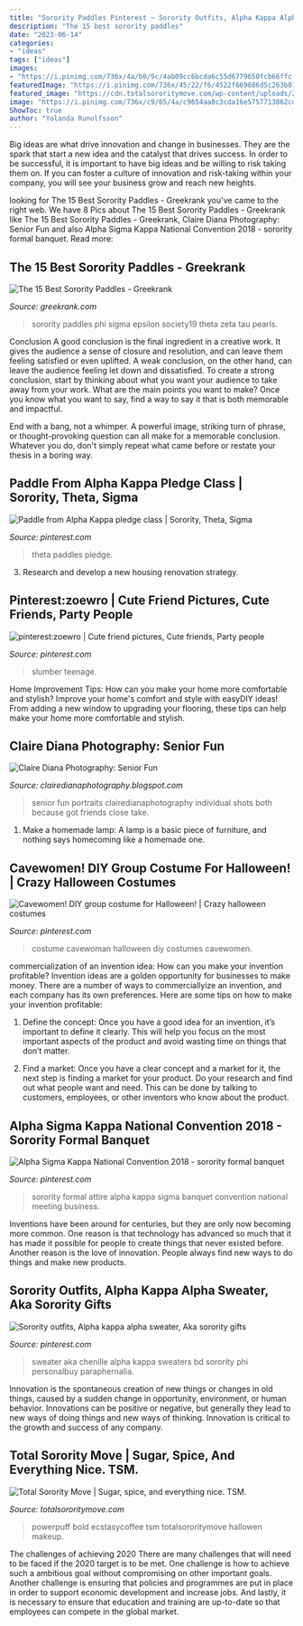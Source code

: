 ```yaml
---
title: "Sorority Paddles Pinterest ~ Sorority Outfits, Alpha Kappa Alpha Sweater, Aka Sorority Gifts"
description: "The 15 best sorority paddles"
date: "2023-06-14"
categories:
- "ideas"
tags: ["ideas"]
images:
- "https://i.pinimg.com/736x/4a/b0/9c/4ab09cc6bcda6c55d6779650fcb66ffc.jpg"
featuredImage: "https://i.pinimg.com/736x/45/22/f6/4522f669686d5c263b076428b0dbc4c0--paddles.jpg"
featured_image: "https://cdn.totalsororitymove.com/wp-content/uploads/2015/10/83fa9ea9ca80c59051d42e5800ba1f8a-1024x1024.jpeg"
image: "https://i.pinimg.com/736x/c9/65/4a/c9654aa8c3cda16e5757713862cd72ec.jpg"
ShowToc: true
author: "Yolanda Runolfsson"
---
```



Big ideas are what drive innovation and change in businesses. They are the spark that start a new idea and the catalyst that drives success. In order to be successful, it is important to have big ideas and be willing to risk taking them on. If you can foster a culture of innovation and risk-taking within your company, you will see your business grow and reach new heights.

	

		
looking for The 15 Best Sorority Paddles - Greekrank you've came to the right web. We have 8 Pics about The 15 Best Sorority Paddles - Greekrank like The 15 Best Sorority Paddles - Greekrank, Claire Diana Photography: Senior Fun and also Alpha Sigma Kappa National Convention 2018 - sorority formal banquet. Read more:
		
    
## The 15 Best Sorority Paddles - Greekrank

<img loading=lazy src="https://www.greekrank.com/images/articles/article20150217/image010.jpg" onerror="this.onerror=null;this.src='https://tse4.mm.bing.net/th?id=OIP.QwMjLNi_ajYJ9UwNHfdy4gAAAA&amp;pid=15.1';" alt="The 15 Best Sorority Paddles - Greekrank">

_Source: greekrank.com_

>sorority paddles phi sigma epsilon society19 theta zeta tau pearls. 

	

Conclusion
A good conclusion is the final ingredient in a creative work. It gives the audience a sense of closure and resolution, and can leave them feeling satisfied or even uplifted. A weak conclusion, on the other hand, can leave the audience feeling let down and dissatisfied.
To create a strong conclusion, start by thinking about what you want your audience to take away from your work. What are the main points you want to make? Once you know what you want to say, find a way to say it that is both memorable and impactful.

End with a bang, not a whimper. A powerful image, striking turn of phrase, or thought-provoking question can all make for a memorable conclusion. Whatever you do, don't simply repeat what came before or restate your thesis in a boring way.

    
## Paddle From Alpha Kappa Pledge Class | Sorority, Theta, Sigma

<img loading=lazy src="https://i.pinimg.com/736x/45/22/f6/4522f669686d5c263b076428b0dbc4c0--paddles.jpg" onerror="this.onerror=null;this.src='https://tse3.mm.bing.net/th?id=OIP.9Yl4RRfO_IOZUS2OMePW0wHaJ4&amp;pid=15.1';" alt="Paddle from Alpha Kappa pledge class | Sorority, Theta, Sigma">

_Source: pinterest.com_

>theta paddles pledge. 

	

3. Research and develop a new housing renovation strategy.

    
## Pinterest:zoewro | Cute Friend Pictures, Cute Friends, Party People

<img loading=lazy src="https://i.pinimg.com/736x/c9/65/4a/c9654aa8c3cda16e5757713862cd72ec.jpg" onerror="this.onerror=null;this.src='https://tse1.mm.bing.net/th?id=OIP.YgeekYStN_1agzZnKfNL9gHaJw&amp;pid=15.1';" alt="pinterest:zoewro | Cute friend pictures, Cute friends, Party people">

_Source: pinterest.com_

>slumber teenage. 

	

Home Improvement Tips: How can you make your home more comfortable and stylish?
Improve your home's comfort and style with easyDIY ideas! From adding a new window to upgrading your flooring, these tips can help make your home more comfortable and stylish.

    
## Claire Diana Photography: Senior Fun

<img loading=lazy src="https://2.bp.blogspot.com/-B7gZseTrw8M/T6sSVyAbPzI/AAAAAAAAA6E/birUap43EAE/s1600/senior-234.jpg" onerror="this.onerror=null;this.src='https://tse3.mm.bing.net/th?id=OIP.6gxMmss_dcwLW17-zMYpRwHaE8&amp;pid=15.1';" alt="Claire Diana Photography: Senior Fun">

_Source: clairedianaphotography.blogspot.com_

>senior fun portraits clairedianaphotography individual shots both because got friends close take. 

	

1. Make a homemade lamp: A lamp is a basic piece of furniture, and nothing says homecoming like a homemade one.

    
## Cavewomen! DIY Group Costume For Halloween! | Crazy Halloween Costumes

<img loading=lazy src="https://i.pinimg.com/736x/f0/00/8a/f0008aa55ddeb0fd8d73a2ff5eda0dd6--group-costumes-costumes-for-halloween.jpg" onerror="this.onerror=null;this.src='https://tse1.mm.bing.net/th?id=OIP.b0d0ihX2LRpVKtEIOqVMzgHaJ6&amp;pid=15.1';" alt="Cavewomen! DIY group costume for Halloween! | Crazy halloween costumes">

_Source: pinterest.com_

>costume cavewoman halloween diy costumes cavewomen. 

	

commercialization of an invention idea: How can you make your invention profitable?
Invention ideas are a golden opportunity for businesses to make money. There are a number of ways to commerciallyize an invention, and each company has its own preferences. Here are some tips on how to make your invention profitable:
1. Define the concept: Once you have a good idea for an invention, it’s important to define it clearly. This will help you focus on the most important aspects of the product and avoid wasting time on things that don’t matter.

2. Find a market: Once you have a clear concept and a market for it, the next step is finding a market for your product. Do your research and find out what people want and need. This can be done by talking to customers, employees, or other inventors who know about the product.


    
## Alpha Sigma Kappa National Convention 2018 - Sorority Formal Banquet

<img loading=lazy src="https://i.pinimg.com/736x/18/cc/5e/18cc5e1afdc2a7c9c3323c2e40f0d8db.jpg" onerror="this.onerror=null;this.src='https://tse2.mm.bing.net/th?id=OIP.-jAxlnSOptyAxozQzTUG6QHaFs&amp;pid=15.1';" alt="Alpha Sigma Kappa National Convention 2018 - sorority formal banquet">

_Source: pinterest.com_

>sorority formal attire alpha kappa sigma banquet convention national meeting business. 

	

Inventions have been around for centuries, but they are only now becoming more common. One reason is that technology has advanced so much that it has made it possible for people to create things that never existed before. Another reason is the love of innovation. People always find new ways to do things and make new products.

    
## Sorority Outfits, Alpha Kappa Alpha Sweater, Aka Sorority Gifts

<img loading=lazy src="https://i.pinimg.com/736x/4a/b0/9c/4ab09cc6bcda6c55d6779650fcb66ffc.jpg" onerror="this.onerror=null;this.src='https://tse2.mm.bing.net/th?id=OIP.JJWKOg50-a6K_-ULUUYaiwAAAA&amp;pid=15.1';" alt="Sorority outfits, Alpha kappa alpha sweater, Aka sorority gifts">

_Source: pinterest.com_

>sweater aka chenille alpha kappa sweaters bd sorority phi personalbuy paraphernalia. 

	

Innovation is the spontaneous creation of new things or changes in old things, caused by a sudden change in opportunity, environment, or human behavior. Innovations can be positive or negative, but generally they lead to new ways of doing things and new ways of thinking. Innovation is critical to the growth and success of any company.

    
## Total Sorority Move | Sugar, Spice, And Everything Nice. TSM.

<img loading=lazy src="https://cdn.totalsororitymove.com/wp-content/uploads/2015/10/83fa9ea9ca80c59051d42e5800ba1f8a-1024x1024.jpeg" onerror="this.onerror=null;this.src='https://tse2.mm.bing.net/th?id=OIP.hwCl50qd6VRT8q9lbCpuGAHaHa&amp;pid=15.1';" alt="Total Sorority Move | Sugar, spice, and everything nice. TSM.">

_Source: totalsororitymove.com_

>powerpuff bold ecstasycoffee tsm totalsororitymove hallowen makeup. 

	

The challenges of achieving 2020
There are many challenges that will need to be faced if the 2020 target is to be met. One challenge is how to achieve such a ambitious goal without compromising on other important goals. Another challenge is ensuring that policies and programmes are put in place in order to support economic development and increase jobs. And lastly, it is necessary to ensure that education and training are up-to-date so that employees can compete in the global market.

